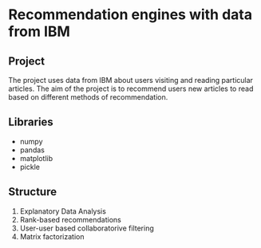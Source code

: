 # Recommendation engines with data from IBM

## Project

The project uses data from IBM about users visiting and reading particular articles. The aim of the project is to recommend users new articles to read based on different methods of recommendation. 

## Libraries

- numpy
- pandas
- matplotlib
- pickle

## Structure

1. Explanatory Data Analysis
2. Rank-based recommendations
3. User-user based collaboratorive filtering
4. Matrix factorization


